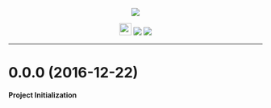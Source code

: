 <p align="center"><img src="https://cdn.rawgit.com/arcticicestudio/nord-termite/develop/src/assets/nord-termite-banner.svg"/></p>

<p align="center"><img src="https://assets-cdn.github.com/favicon.ico" width=24 height=24/> <a href="https://github.com/arcticicestudio/nord-termite/releases/latest"><img src="https://img.shields.io/github/release/arcticicestudio/nord-termite.svg"/></a> <a href="https://github.com/arcticicestudio/nord/releases/tag/v0.2.0"><img src="https://img.shields.io/badge/Nord-v0.2.0-blue.svg"/></a></p>

---

# 0.0.0 (2016-12-22)
**Project Initialization**
